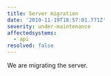 ```yaml
---
title: Server migration
date: '2019-11-19T18:57:01.771Z'
severity: under-maintenance
affectedsystems:
  - api
resolved: false
---
```

We are migrating the server.

<!--- language code: en -->
